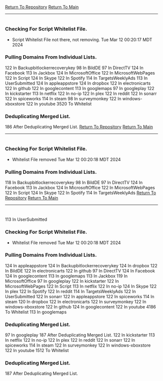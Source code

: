 [Return To Repository](https://github.com/DigitalWarrior/piholeparser/)
[Return To Main](https://github.com/DigitalWarrior/piholeparser/blob/master/RecentRunLogs/Mainlog.md)
____________________________________
# 
### Checking For Script Whitelist File.
* Script Whitelist File not there, not removing. Tue Mar 12 00:20:17 MDT 2024
### Pulling Domains From Individual Lists.
122 In Backupbitlockerrecoverykey
98 In BildDE
97 In DirectTV
124 In Facebook
113 In Jackbox
124 In MicrosoftOffice
122 In MicrosoftWebPages
122 In Script
124 In Skype
122 In Spotify
114 In TargetsWeeklyAds
113 In UserSubmitted
124 In appleappstore
124 In dropbox
122 In electronicarts
122 In github
122 In googlecontent
113 In googlemaps
97 In googleplay
122 In kickstarter
113 In netflix
122 In no-ip
122 In plex
122 In reddit
122 In sonarr
122 In spiceworks
114 In steam
98 In surveymonkey
122 In windows-xboxstore
122 In youtube
3520 To Whitelist
### Deduplicating Merged List.
186 After Deduplicating Merged List.
[Return To Repository](https://github.com/DigitalWarrior/piholeparser/)
[Return To Main](https://github.com/DigitalWarrior/piholeparser/blob/master/RecentRunLogs/Mainlog.md)
____________________________________
# 
### Checking For Script Whitelist File.
* Whitelist File removed Tue Mar 12 00:20:18 MDT 2024
### Pulling Domains From Individual Lists.
118 In Backupbitlockerrecoverykey
98 In BildDE
97 In DirectTV
124 In Facebook
113 In Jackbox
124 In MicrosoftOffice
122 In MicrosoftWebPages
122 In Script
124 In Skype
122 In Spotify
114 In TargetsWeeklyAds
[Return To Repository](https://github.com/DigitalWarrior/piholeparser/)
[Return To Main](https://github.com/DigitalWarrior/piholeparser/blob/master/RecentRunLogs/Mainlog.md)
____________________________________
# 
113 In UserSubmitted
### Checking For Script Whitelist File.
* Whitelist File removed Tue Mar 12 00:20:18 MDT 2024
### Pulling Domains From Individual Lists.
124 In appleappstore
124 In Backupbitlockerrecoverykey
124 In dropbox
122 In BildDE
122 In electronicarts
122 In github
97 In DirectTV
124 In Facebook
124 In googlecontent
113 In googlemaps
113 In Jackbox
119 In MicrosoftOffice
97 In googleplay
122 In kickstarter
122 In MicrosoftWebPages
122 In Script
113 In netflix
122 In no-ip
124 In Skype
122 In plex
122 In Spotify
122 In reddit
114 In TargetsWeeklyAds
122 In UserSubmitted
122 In sonarr
122 In appleappstore
122 In spiceworks
114 In steam
120 In dropbox
122 In electronicarts
122 In surveymonkey
122 In windows-xboxstore
122 In github
124 In googlecontent
122 In youtube
4186 To Whitelist
113 In googlemaps
### Deduplicating Merged List.
97 In googleplay
187 After Deduplicating Merged List.
122 In kickstarter
113 In netflix
122 In no-ip
122 In plex
122 In reddit
122 In sonarr
122 In spiceworks
114 In steam
122 In surveymonkey
122 In windows-xboxstore
122 In youtube
1512 To Whitelist
### Deduplicating Merged List.
187 After Deduplicating Merged List.

